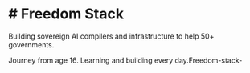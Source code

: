 # # Freedom Stack

Building sovereign AI compilers and infrastructure to help 50+ governments.

Journey from age 16. Learning and building every day.Freedom-stack-